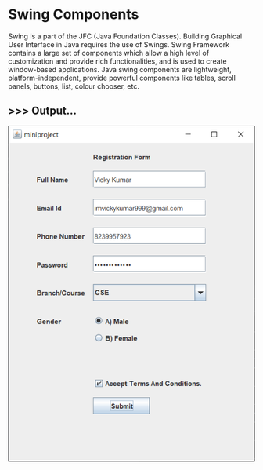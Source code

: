 # Swing Components

Swing is a part of the JFC (Java Foundation Classes). Building Graphical User Interface in Java requires the use of Swings. Swing Framework contains a large set of components which allow a high level of customization and provide rich functionalities, and is used to create window-based applications. Java swing components are lightweight, platform-independent, provide powerful components like tables, scroll panels, buttons, list, colour chooser, etc.

## >>> Output...
[![output](https://github.com/imvickykumar999/Java-Lab/blob/main/screenshot.png?raw=true)](https://github.com/imvickykumar999/Java-Lab/blob/main/miniproject/miniproject.java)
